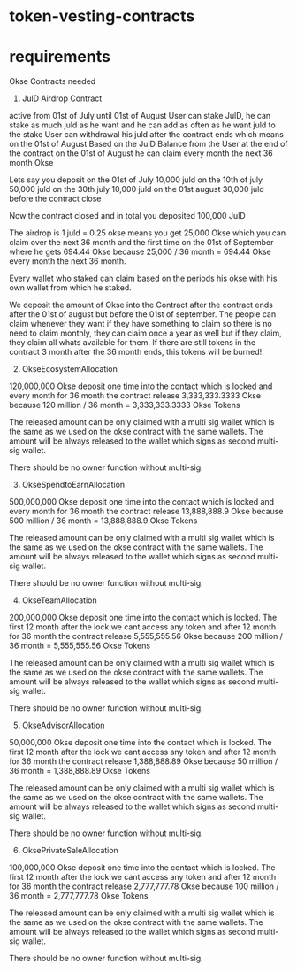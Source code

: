 # token-vesting-contracts

# requirements

Okse Contracts needed 

1. JulD Airdrop Contract 

active from 01st of July until 01st of August 
User can stake JulD, he can stake as much juld as he want and he can add as often as he want juld to the stake 
User can withdrawal his juld after the contract ends which means on the 01st of August 
Based on the JulD Balance from the User at the end of the contract on the 01st of August he can claim every month the next 36 month Okse 

Lets say you deposit 
on the 01st of July 10,000 juld 
on the 10th of july 50,000 juld 
on the 30th july 10,000 juld 
on the 01st august 30,000 juld before the contract close 

Now the contract closed and in total you deposited 100,000 JulD 

The airdrop is 1 juld = 0.25 okse means you get 25,000 Okse which you can claim over the next 36 month and the first time on the 01st of September where he gets 694.44 Okse because 25,000 / 36 month = 694.44 Okse every month the next 36 month.  

Every wallet who staked can claim based on the periods his okse with his own wallet from which he staked. 

We deposit the amount of Okse into the Contract after the contract ends after the 01st of august but before the 01st of september. The people can claim whenever they want if they have something to claim so there is no need to claim monthly, they can claim once a year as well but if they claim, they claim all whats available for them. If there are still tokens in the contract 3 month after the 36 month ends, this tokens will be burned! 

2. OkseEcosystemAllocation

120,000,000 Okse deposit one time into the contact which is locked and every month for 36 month the contract release 3,333,333.3333 Okse because 120 million / 36 month = 3,333,333.3333 Okse Tokens

The released amount can be only claimed with a multi sig wallet which is the same as we used on the okse contract with the same wallets. The amount will be always released to the wallet which signs as second multi-sig wallet. 

There should be no owner function without multi-sig. 




3. OkseSpendtoEarnAllocation  

500,000,000 Okse deposit one time into the contact which is locked and every month for 36 month the contract release 13,888,888.9 Okse because 500 million / 36 month = 13,888,888.9 Okse Tokens

The released amount can be only claimed with a multi sig wallet which is the same as we used on the okse contract with the same wallets. The amount will be always released to the wallet which signs as second multi-sig wallet. 

There should be no owner function without multi-sig. 

4. OkseTeamAllocation

200,000,000 Okse deposit one time into the contact which is locked. The first 12 month after the lock we cant access any token and after 12 month for 36 month the contract release 5,555,555.56 Okse because 200 million / 36 month = 5,555,555.56 Okse Tokens 

The released amount can be only claimed with a multi sig wallet which is the same as we used on the okse contract with the same wallets. The amount will be always released to the wallet which signs as second multi-sig wallet. 

There should be no owner function without multi-sig. 

5. OkseAdvisorAllocation

50,000,000 Okse deposit one time into the contact which is locked. The first 12 month after the lock we cant access any token and after 12 month for 36 month the contract release 1,388,888.89 Okse because 50 million / 36 month = 1,388,888.89 Okse Tokens 

The released amount can be only claimed with a multi sig wallet which is the same as we used on the okse contract with the same wallets. The amount will be always released to the wallet which signs as second multi-sig wallet. 

There should be no owner function without multi-sig. 

6. OksePrivateSaleAllocation

100,000,000 Okse deposit one time into the contact which is locked. The first 12 month after the lock we cant access any token and after 12 month for 36 month the contract release 2,777,777.78 Okse because 100 million / 36 month = 2,777,777.78 Okse Tokens 

The released amount can be only claimed with a multi sig wallet which is the same as we used on the okse contract with the same wallets. The amount will be always released to the wallet which signs as second multi-sig wallet. 

There should be no owner function without multi-sig. 

